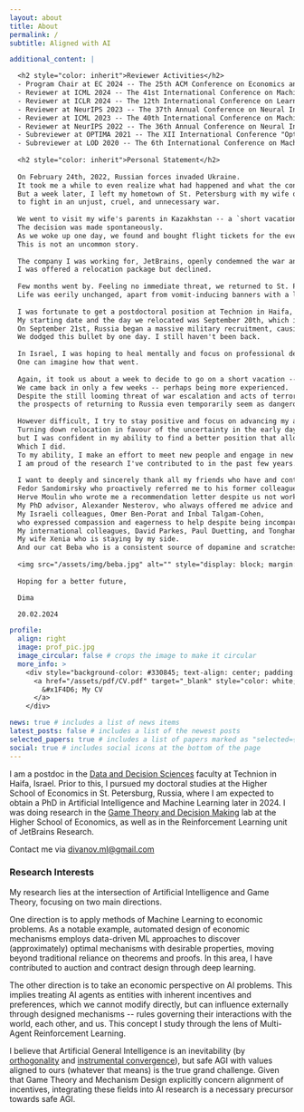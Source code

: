 ```yaml
---
layout: about
title: About
permalink: /
subtitle: Aligned with AI

additional_content: |

  <h2 style="color: inherit">Reviewer Activities</h2>
  - Program Chair at EC 2024 -- The 25th ACM Conference on Economics and Computation
  - Reviewer at ICML 2024 -- The 41st International Conference on Machine Learning
  - Reviewer at ICLR 2024 -- The 12th International Conference on Learning Representations
  - Reviewer at NeurIPS 2023 -- The 37th Annual Conference on Neural Information Processing Systems
  - Reviewer at ICML 2023 -- The 40th International Conference on Machine Learning
  - Reviewer at NeurIPS 2022 -- The 36th Annual Conference on Neural Information Processing Systems
  - Subreviewer at OPTIMA 2021 -- The XII International Conference "Optimization and Applications"
  - Subreviewer at LOD 2020 -- The 6th International Conference on Machine Learning, Optimization, and Data Science
  
  <h2 style="color: inherit">Personal Statement</h2>
  
  On February 24th, 2022, Russian forces invaded Ukraine.
  It took me a while to even realize what had happened and what the consequences might be.
  But a week later, I left my hometown of St. Petersburg with my wife out of concern about getting drafted 
  to fight in an unjust, cruel, and unnecessary war.
  
  We went to visit my wife's parents in Kazakhstan -- a `short vacation' as we declared to border control.
  The decision was made spontaneously. 
  As we woke up one day, we found and bought flight tickets for the evening, having only few hours to pack.
  This is not an uncommon story.
  
  The company I was working for, JetBrains, openly condemned the war and made plans to leave the country in a month.
  I was offered a relocation package but declined.
  
  Few months went by. Feeling no immediate threat, we returned to St. Petersburg.
  Life was eerily unchanged, apart from vomit-inducing banners with a letter `Z'.
  
  I was fortunate to get a postdoctoral position at Technion in Haifa, Israel.
  My starting date and the day we relocated was September 20th, which is also my birthday.
  On September 21st, Russia began a massive military recruitment, causing a second mass relocation wave.
  We dodged this bullet by one day. I still haven't been back.
  
  In Israel, I was hoping to heal mentally and focus on professional development. 
  One can imagine how that went.
  
  Again, it took us about a week to decide to go on a short vacation -- this time to Istanbul.
  We came back in only a few weeks -- perhaps being more experienced.
  Despite the still looming threat of war escalation and acts of terror, 
  the prospects of returning to Russia even temporarily seem as dangerous, so we are staying put.
  
  However difficult, I try to stay positive and focus on advancing my academic career.
  Turning down relocation in favour of the uncertainty in the early days of war was not easy,
  but I was confident in my ability to find a better position that allows me to continue research.
  Which I did.
  To my ability, I make an effort to meet new people and engage in new projects.
  I am proud of the research I've contributed to in the past few years.
  
  I want to deeply and sincerely thank all my friends who have and continue to care, support, and help.
  Fedor Sandomirsky who proactively referred me to his former colleagues in Technion.
  Herve Moulin who wrote me a recommendation letter despite us not working on any joint projects.
  My PhD advisor, Alexander Nesterov, who always offered me advice and a place at the Game Theory lab in HSE University.
  My Israeli colleagues, Omer Ben-Porat and Inbal Talgam-Cohen, 
  who expressed compassion and eagerness to help despite being incomparably more affected by the despicable events of October 7th.
  My international colleagues, David Parkes, Paul Duetting, and Tonghan Wang, who offered sympathy as events were unfolding.
  My wife Xenia who is staying by my side.
  And our cat Beba who is a consistent source of dopamine and scratches.
  
  <img src="/assets/img/beba.jpg" alt="" style="display: block; margin: auto; width: 33%;">
  
  Hoping for a better future,

  Dima

  20.02.2024

profile:
  align: right
  image: prof_pic.jpg
  image_circular: false # crops the image to make it circular
  more_info: >
    <div style="background-color: #330845; text-align: center; padding: 5px; margin: 5pt 0;">
      <a href="/assets/pdf/CV.pdf" target="_blank" style="color: white; font-size: 20px; text-decoration: none;">
        &#x1F4D6; My CV
      </a>
    </div>

news: true # includes a list of news items
latest_posts: false # includes a list of the newest posts
selected_papers: true # includes a list of papers marked as "selected={true}"
social: true # includes social icons at the bottom of the page
---
```


I am a postdoc in the 
<a href="https://dds.technion.ac.il/" target="_blank" rel="noopener noreferrer">Data and Decision Sciences</a>
faculty at Technion in Haifa, Israel.
Prior to this, I pursued my doctoral studies at the Higher School of Economics in St. Petersburg, Russia, 
where I am expected to obtain a PhD in Artificial Intelligence and Machine Learning later in 2024. 
I was doing research in the
<a href="https://game.hse.ru/en/" target="_blank" rel="noopener noreferrer">Game Theory and Decision Making</a>
lab at the Higher School of Economics, as well as in the Reinforcement Learning unit of JetBrains Research.

Contact me via divanov.ml@gmail.com

<h3 style="color: inherit">Research Interests</h3>

My research lies at the intersection of Artificial Intelligence and Game Theory, focusing on two main directions.

One direction is to apply methods of Machine Learning to economic problems.
As a notable example, automated design of economic mechanisms 
employs data-driven ML approaches to discover 
(approximately) optimal mechanisms with desirable properties, 
moving beyond traditional reliance on theorems and proofs.
In this area, I have contributed to auction and contract design through deep learning.

The other direction is to take an economic perspective on AI problems.
This implies treating AI agents as entities with inherent incentives and preferences,
which we cannot modify directly, but can influence externally through designed mechanisms -- 
rules governing their interactions with the world, each other, and us.
This concept I study through the lens of Multi-Agent Reinforcement Learning.

I believe that Artificial General Intelligence is an inevitability (by 
<a href="https://arbital.com/p/orthogonality/" target="_blank" rel="noopener noreferrer">orthogonality</a> and 
<a href="https://arbital.com/p/instrumental_convergence/" target="_blank" rel="noopener noreferrer">instrumental convergence</a>), 
but safe AGI with values aligned to ours (whatever that means) is the true grand challenge.
Given that Game Theory and Mechanism Design explicitly concern alignment of incentives,
integrating these fields into AI research is a necessary precursor towards safe AGI.
